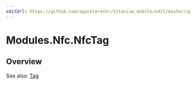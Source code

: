 ```yaml
---
editUrl: https://github.com/appcelerator/titanium_mobile/edit/master/apidoc/NfcTag.yml
---
```

# Modules.Nfc.NfcTag

<TypeHeader/>

## Overview

See also:
[Tag](http://developer.android.com/reference/android/nfc/Tag.html)

<ApiDocs/>
